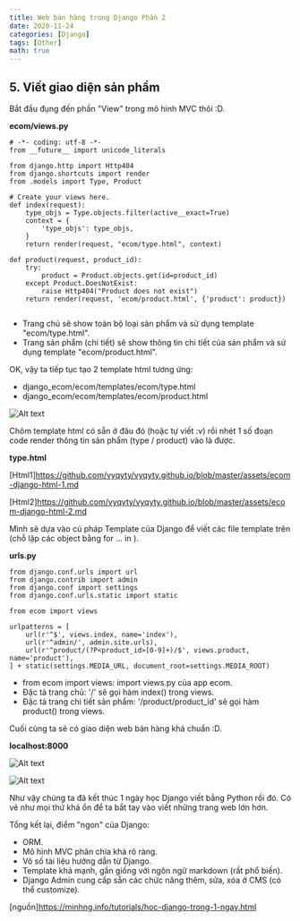 ```yaml
---
title: Web bán hàng trong Django Phần 2
date: 2020-11-24
categories: [Django]
tags: [Other]
math: true
---
```


## 5. Viết giao diện sản phẩm
Bắt đầu đụng đến phần "View" trong mô hình MVC thôi :D.

**ecom/views.py**
```
# -*- coding: utf-8 -*-
from __future__ import unicode_literals

from django.http import Http404
from django.shortcuts import render
from .models import Type, Product

# Create your views here.
def index(request):
    type_objs = Type.objects.filter(active__exact=True)
    context = {
        'type_objs': type_objs,
    }
    return render(request, "ecom/type.html", context)
    
def product(request, product_id):
    try:
        product = Product.objects.get(id=product_id)
    except Product.DoesNotExist:
        raise Http404("Product does not exist")
    return render(request, 'ecom/product.html', {'product': product})
    
```

* Trang chủ sẽ show toàn bộ loại sản phẩm và sử dụng template "ecom/type.html".
* Trang sản phẩm (chi tiết) sẽ show thông tin chi tiết của sản phẩm và sử dụng template "ecom/product.html".

OK, vậy ta tiếp tục tạo 2 template html tương ứng:

* django_ecom/ecom/templates/ecom/type.html
* django_ecom/ecom/templates/ecom/product.html

![Alt text](https://vyqyty.github.io/assets/img/uploads/2020/09/django_ecom_3_templates.png)

Chôm template html có sẵn ở đâu đó (hoặc tự viết :v) rồi nhét 1 số đoạn code render thông tin sản phẩm (type / product) vào là được.

**type.html**

[Html1]<https://github.com/vyqyty/vyqyty.github.io/blob/master/assets/ecom-django-html-1.md>

[Html2]<https://github.com/vyqyty/vyqyty.github.io/blob/master/assets/ecom-django-html-2.md>

Mình sẽ dựa vào cú pháp Template của Django để viết các file template trên (chỗ lặp các object bằng for ... in ).

**urls.py**

```
from django.conf.urls import url
from django.contrib import admin
from django.conf import settings
from django.conf.urls.static import static

from ecom import views

urlpatterns = [
    url(r'^$', views.index, name='index'),
    url(r'^admin/', admin.site.urls),
    url(r'^product/(?P<product_id>[0-9]+)/$', views.product, name='product'),
] + static(settings.MEDIA_URL, document_root=settings.MEDIA_ROOT)
```

* from ecom import views: import views.py của app ecom.
* Đặc tả trang chủ: '/' sẽ gọi hàm index() trong views.
* Đặc tả trang chi tiết sản phẩm: '/product/product_id' sẽ gọi hàm product() trong views.

Cuối cùng ta sẽ có giao diện web bán hàng khá chuẩn :D.

**localhost:8000**

![Alt text](https://vyqyty.github.io/assets/img/uploads/2020/09/django_ecom_4_web_1.png)

![Alt text](https://vyqyty.github.io/assets/img/uploads/2020/09/django_ecom_4_web_2.png)

Như vậy chúng ta đã kết thúc 1 ngày học Django viết bằng Python rồi đó. Có vẻ như mọi thứ khá ổn để ta bắt tay vào viết những trang web lớn hơn.

Tổng kết lại, điểm "ngon" của Django:

* ORM.
* Mô hình MVC phân chia khá rõ ràng.
* Vô số tài liệu hướng dẫn từ Django.
* Template khá mạnh, gần giống với ngôn ngữ markdown (rất phổ biến).
* Django Admin cung cấp sẵn các chức năng thêm, sửa, xóa ở CMS (có thể customize).

[nguồn]<https://minhng.info/tutorials/hoc-django-trong-1-ngay.html>
